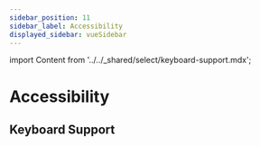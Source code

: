 ```yaml
---
sidebar_position: 11
sidebar_label: Accessibility
displayed_sidebar: vueSidebar
---
```


import Content from '../../_shared/select/keyboard-support.mdx';

# Accessibility

## Keyboard Support

<Content />
